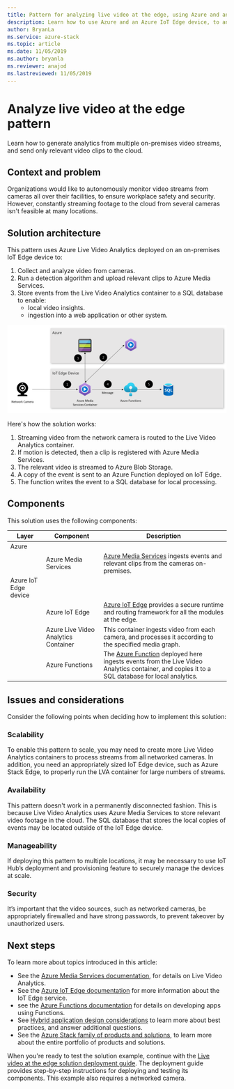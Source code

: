 ```yaml
---
title: Pattern for analyzing live video at the edge, using Azure and an Azure IoT Edge device.
description: Learn how to use Azure and an Azure IoT Edge device, to analyze live video at the edge.
author: BryanLa
ms.service: azure-stack
ms.topic: article
ms.date: 11/05/2019
ms.author: bryanla
ms.reviewer: anajod
ms.lastreviewed: 11/05/2019
---
```


# Analyze live video at the edge pattern

Learn how to generate analytics from multiple on-premises video streams, and send only relevant video clips to the cloud.

## Context and problem

Organizations would like to autonomously monitor video streams from cameras all over their facilities, to ensure workplace safety and security. However, constantly streaming footage to the cloud from several cameras isn't feasible at many locations.

## Solution architecture

This pattern uses Azure Live Video Analytics deployed on an on-premises IoT Edge device to:
1. Collect and analyze video from cameras.
2. Run a detection algorithm and upload relevant clips to Azure Media Services.
3. Store events from the Live Video Analytics container to a SQL database to enable:
   - local video insights.
   - ingestion into a web application or other system.

![live video at the edge solution architecture](media/pattern-live-video-at-edge/solution-architecture.png)

Here's how the solution works: 

1. Streaming video from the network camera is routed to the Live Video Analytics container. 
2. If motion is detected, then a clip is registered with Azure Media Services.
3. The relevant video is streamed to Azure Blob Storage.
4. A copy of the event is sent to an Azure Function deployed on IoT Edge.
5. The function writes the event to a SQL database for local processing. 

## Components

This solution uses the following components:

| Layer | Component | Description |
|----------|-----------|-------------|
| Azure |  |  |
| | Azure Media Services | [Azure Media Services](/azure/media-services/latest/) ingests events and relevant clips from the cameras on-premises. |
| Azure IoT Edge device |    |             |
| | Azure IoT Edge | [Azure IoT Edge](/azure/iot-edge/) provides a secure runtime and routing framework for all the modules at the edge. |
| | Azure Live Video Analytics Container | This container ingests video from each camera, and processes it according to the specified media graph. |
| | Azure Functions | The [Azure Function](/azure/azure-functions/) deployed here ingests events from the Live Video Analytics container, and copies it to a SQL database for local analytics. |

## Issues and considerations

Consider the following points when deciding how to implement this solution:

### Scalability 

To enable this pattern to scale, you may need to create more Live Video Analytics containers to process streams from all networked cameras. In addition, you need an appropriately sized IoT Edge device, such as Azure Stack Edge, to properly run the LVA container for large numbers of streams.

### Availability

This pattern doesn't work in a permanently disconnected fashion. This is because Live Video Analytics uses Azure Media Services to store relevant video footage in the cloud. The SQL database that stores the local copies of events may be located outside of the IoT Edge device.

### Manageability

If deploying this pattern to multiple locations, it may be necessary to use IoT Hub’s deployment and provisioning feature to securely manage the devices at scale. 

### Security

It’s important that the video sources, such as networked cameras, be appropriately firewalled and have strong passwords, to prevent takeover by unauthorized users. 

## Next steps

To learn more about topics introduced in this article:
- See the [Azure Media Services documentation](/azure/media-services/latest/), for details on Live Video Analytics.
- See the [Azure IoT Edge documentation](/azure/iot-edge/) for more information about the IoT Edge service.
- see the [Azure Functions documentation](/azure/azure-functions/) for details on developing apps using Functions.
- See [Hybrid application design considerations](overview-app-design-considerations.md) to learn more about best practices, and answer additional questions.
- See the [Azure Stack family of products and solutions](/azure-stack), to learn more about the entire portfolio of products and solutions.

When you're ready to test the solution example, continue with the [Live video at the edge solution deployment guide](https://github.com/Azure-Samples/azure-intelligent-edge-patterns). The deployment guide provides step-by-step instructions for deploying and testing its components. This example also requires a networked camera.